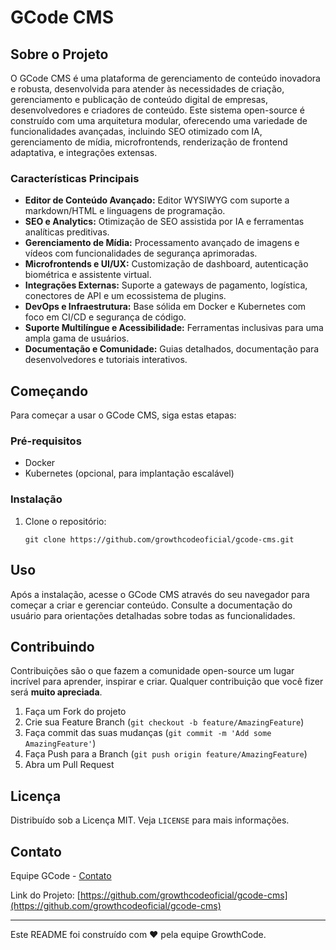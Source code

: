 # GCode CMS

## Sobre o Projeto

O GCode CMS é uma plataforma de gerenciamento de conteúdo inovadora e robusta, desenvolvida para atender às necessidades de criação, gerenciamento e publicação de conteúdo digital de empresas, desenvolvedores e criadores de conteúdo. Este sistema open-source é construído com uma arquitetura modular, oferecendo uma variedade de funcionalidades avançadas, incluindo SEO otimizado com IA, gerenciamento de mídia, microfrontends, renderização de frontend adaptativa, e integrações extensas.

### Características Principais

- **Editor de Conteúdo Avançado:** Editor WYSIWYG com suporte a markdown/HTML e linguagens de programação.
- **SEO e Analytics:** Otimização de SEO assistida por IA e ferramentas analíticas preditivas.
- **Gerenciamento de Mídia:** Processamento avançado de imagens e vídeos com funcionalidades de segurança aprimoradas.
- **Microfrontends e UI/UX:** Customização de dashboard, autenticação biométrica e assistente virtual.
- **Integrações Externas:** Suporte a gateways de pagamento, logística, conectores de API e um ecossistema de plugins.
- **DevOps e Infraestrutura:** Base sólida em Docker e Kubernetes com foco em CI/CD e segurança de código.
- **Suporte Multilíngue e Acessibilidade:** Ferramentas inclusivas para uma ampla gama de usuários.
- **Documentação e Comunidade:** Guias detalhados, documentação para desenvolvedores e tutoriais interativos.

## Começando

Para começar a usar o GCode CMS, siga estas etapas:

### Pré-requisitos

- Docker
- Kubernetes (opcional, para implantação escalável)

### Instalação

1. Clone o repositório:
   ```
   git clone https://github.com/growthcodeoficial/gcode-cms.git
   ```

## Uso

Após a instalação, acesse o GCode CMS através do seu navegador para começar a criar e gerenciar conteúdo. Consulte a documentação do usuário para orientações detalhadas sobre todas as funcionalidades.

## Contribuindo

Contribuições são o que fazem a comunidade open-source um lugar incrível para aprender, inspirar e criar. Qualquer contribuição que você fizer será **muito apreciada**.

1. Faça um Fork do projeto
2. Crie sua Feature Branch (`git checkout -b feature/AmazingFeature`)
3. Faça commit das suas mudanças (`git commit -m 'Add some AmazingFeature'`)
4. Faça Push para a Branch (`git push origin feature/AmazingFeature`)
5. Abra um Pull Request

## Licença

Distribuído sob a Licença MIT. Veja `LICENSE` para mais informações.

## Contato

Equipe GCode - [Contato](mailto:fale@growthcode.com.br)

Link do Projeto: [https://github.com/growthcodeoficial/gcode-cms](https://github.com/growthcodeoficial/gcode-cms)

---

Este README foi construído com ❤️ pela equipe GrowthCode.